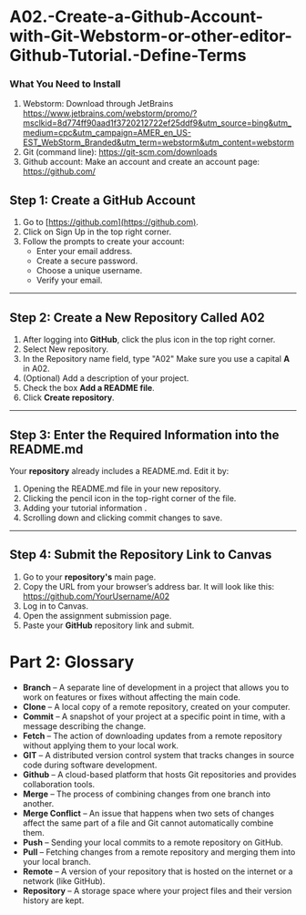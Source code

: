 # A02.-Create-a-Github-Account-with-Git-Webstorm-or-other-editor-Github-Tutorial.-Define-Terms
### What You Need to Install
1. Webstorm: Download through JetBrains https://www.jetbrains.com/webstorm/promo/?msclkid=8d774ff90aad1f3720212722ef25ddf9&utm_source=bing&utm_medium=cpc&utm_campaign=AMER_en_US-EST_WebStorm_Branded&utm_term=webstorm&utm_content=webstorm
2. Git (command line): https://git-scm.com/downloads
3. Github account: Make an account and create an account page: https://github.com/

## Step 1: Create a **GitHub** Account
1. Go to [https://github.com](https://github.com).  
2. Click on Sign Up in the top right corner.  
3. Follow the prompts to create your account:  
   - Enter your email address.  
   - Create a secure password.  
   - Choose a unique username.  
   - Verify your email.  

---

## Step 2: Create a **New Repository** Called A02
1. After logging into **GitHub**, click the plus icon in the top right corner.  
2. Select New repository.  
3. In the Repository name field, type "A02" Make sure you use a capital **A** in A02. 
4. (Optional) Add a description of your project.  
5. Check the box **Add a README file**.  
6. Click **Create repository**.  

---

## Step 3: Enter the Required Information into the README.md
Your **repository** already includes a README.md. Edit it by:  
1. Opening the README.md file in your new repository.  
2. Clicking the pencil icon in the top-right corner of the file.  
3. Adding your tutorial information .  
4. Scrolling down and clicking commit changes to save.  

---

## Step 4: Submit the **Repository** Link to Canvas
1. Go to your **repository's** main page.  
2. Copy the URL from your browser’s address bar. It will look like this: https://github.com/YourUsername/A02
3. Log in to Canvas.  
4. Open the assignment submission page.  
5. Paste your **GitHub** repository link and submit.


# Part 2: Glossary  

- **Branch** – A separate line of development in a project that allows you to work on features or fixes without affecting the main code.  
- **Clone** – A local copy of a remote repository, created on your computer.  
- **Commit** – A snapshot of your project at a specific point in time, with a message describing the change.  
- **Fetch** – The action of downloading updates from a remote repository without applying them to your local work.  
- **GIT** – A distributed version control system that tracks changes in source code during software development.  
- **Github** – A cloud-based platform that hosts Git repositories and provides collaboration tools.  
- **Merge** – The process of combining changes from one branch into another.  
- **Merge Conflict** – An issue that happens when two sets of changes affect the same part of a file and Git cannot automatically combine them.  
- **Push** – Sending your local commits to a remote repository on GitHub.  
- **Pull** – Fetching changes from a remote repository and merging them into your local branch.  
- **Remote** – A version of your repository that is hosted on the internet or a network (like GitHub).  
- **Repository** – A storage space where your project files and their version history are kept.  
